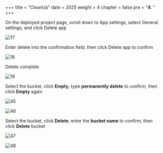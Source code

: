 +++
title = "CleanUp"
date = 2025
weight = 4
chapter = false
pre = "<b>4. </b>"
+++

On the deployed project page, scroll down to App settings, select General settings, and click Delete app

![17](../images/1/17.png)

Enter delete into the confirmation field, then click Delete app to confirm

![18](../images/1/18.png)

Delete complete

![19](../images/1/19.png)

Select the bucket, click **Empty**, type **permanently delete** to confirm, then click **Empty** again

![45](../images/2/45.png)

![46](../images/2/46.png)

Select the bucket, click **Delete**, enter the **bucket name** to confirm, then click **Delete** bucket

![47](../images/2/47.png)

![48](../images/2/48.png)









